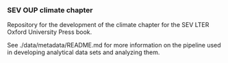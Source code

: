 ### SEV OUP climate chapter  

Repository for the development of the climate chapter for the SEV LTER Oxford University Press book.  

See ./data/metadata/README.md for more information on the pipeline used in developing analytical data sets and analyzing them.  